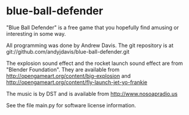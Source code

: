 blue-ball-defender
==================

"Blue Ball Defender" is a free game that you hopefully find amusing or interesting in some way.

All programming was done by Andrew Davis.
The git repository is at git://github.com/andyjdavis/blue-ball-defender.git

The explosion sound effect and the rocket launch sound effect are from "Blender Foundation".
They are available from http://opengameart.org/content/big-explosion and http://opengameart.org/content/fly-launch-jet-yo-frankie

The music is by DST and is available from http://www.nosoapradio.us

See the file main.py for software license information.
